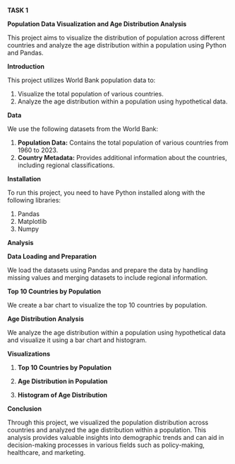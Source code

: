 **TASK 1**

**Population Data Visualization and Age Distribution Analysis**

This project aims to visualize the distribution of population across different countries and analyze the age distribution within a population using Python and Pandas.

**Introduction**

This project utilizes World Bank population data to:

1. Visualize the total population of various countries.
2. Analyze the age distribution within a population using hypothetical data.

**Data**

We use the following datasets from the World Bank:

1. **Population Data:** Contains the total population of various countries from 1960 to 2023.
2. **Country Metadata:** Provides additional information about the countries, including regional classifications.

**Installation**

To run this project, you need to have Python installed along with the following libraries:

1. Pandas
2. Matplotlib
3. Numpy

**Analysis**

**Data Loading and Preparation**

We load the datasets using Pandas and prepare the data by handling missing values and merging datasets to include regional information.

**Top 10 Countries by Population**

We create a bar chart to visualize the top 10 countries by population.

**Age Distribution Analysis**

We analyze the age distribution within a population using hypothetical data and visualize it using a bar chart and histogram.

**Visualizations**

1. **Top 10 Countries by Population**

2. **Age Distribution in Population**

3. **Histogram of Age Distribution**

**Conclusion**

Through this project, we visualized the population distribution across countries and analyzed the age distribution within a population. This analysis provides valuable insights into demographic trends and can aid in decision-making processes in various fields such as policy-making, healthcare, and marketing.
